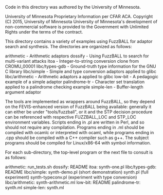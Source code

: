 Code in this directory was authored by the University of Minnesota.

University of Minnesota Proprietary Information per CFAR ACA.
Copyright (C) 2015, University of Minnesota
University of Minnesota's development of non-commercial software is
provided to the Government with Unlimited Rights under the terms of
the contract.

This directory contains a variety of examples using FuzzBALL for
adaptor search and synthesis. The directories are organized as
follows:

arithmetic - Arithmetic adaptors
dossify - Using FuzzBALL to search for multi-variant attacks
itoa - Integer-to-string conversion clone from CROMU_00001
libc/types-gdb - Ground-truth type information for the GNU C library
libc/simple - Simple and type conversion adaptors applied to glibc
libc/arithmetic - Arithmetic adaptors a applied to glibc
low-bit - A pedagogic example of a simple adaptor
palindrome-tr - Character set translation applied to a palindrome
                checking example
simple-len - Buffer-length argument adaptor

The tools are implemented as wrappers around FuzzBALL, so they depend
on the FEVIS-enhanced version of FuzzBALL being available: generally
it can either be under "tools/fuzzball", or it and the STP decision
procedure can be referenced with respective FUZZBALL_LOC and STP_LOC
environment variables. Scripts ending in .pl are written in Perl, and
so should not require any compilation. Programs ending in .ml should
be compiled with ocamlc or interpreted with ocaml, while programs
ending in .cpp should be compiled with a C++ compiler such as g++. The
subject programs should be compiled for Linux/x86-64 with symbol
information.

For each sub-directory, the top-level program or the next file to
consult is as follows:

arithmetic: run_tests.sh
dossify: README
itoa: synth-one.pl
libc/types-gdb: README
libc/simple: synth-demo.pl (short demonstration)
             synth.pl (full experiment)
             synth-typeconv.pl (experiment with type conversion)
libc/arithmetic: synth-arithmetic.ml
low-bit: README
palindrome-tr: synth.ml
simple-len: synth.ml
